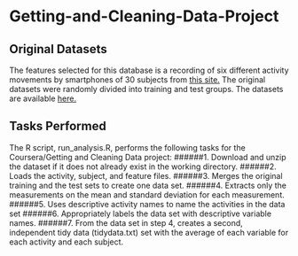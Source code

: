 # Getting-and-Cleaning-Data-Project

## Original Datasets
The features selected for this database is a recording of six different activity movements by smartphones of 30 subjects from [this site.](http://archive.ics.uci.edu/ml/datasets/Human+Activity+Recognition+Using+Smartphones)  The original datasets were randomly divided into training and test groups.  The datasets are available [here.](https://d396qusza40orc.cloudfront.net/getdata%2Fprojectfiles%2FUCI%20HAR%20Dataset.zip)

## Tasks Performed
The R script, run_analysis.R, performs the following tasks for the Coursera/Getting and Cleaning Data project:
######1.	Download and unzip the dataset if it does not already exist in the working directory.
######2.	Loads the activity, subject, and feature files.
######3.	Merges the original training and the test sets to create one data set.
######4.	Extracts only the measurements on the mean and standard deviation for each measurement.
######5.	Uses descriptive activity names to name the activities in the data set
######6.	Appropriately labels the data set with descriptive variable names.
######7.	From the data set in step 4, creates a second, independent tidy data (tidydata.txt) set with the average of each variable for each activity and each subject.

